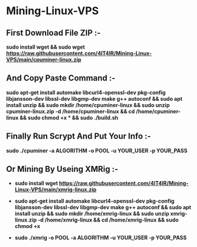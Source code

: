 # Mining-Linux-VPS
 
## First Download File ZIP :-
 
**sudo install wget && sudo wget https://raw.githubusercontent.com/4lT4lR/Mining-Linux-VPS/main/cpuminer-linux.zip**
 
## And Copy Paste Command :-
 
**sudo apt-get install automake libcurl4-openssl-dev pkg-config libjansson-dev libssl-dev libgmp-dev make g++ autoconf && sudo apt install unzip && sudo mkdir /home/cpuminer-linux && sudo unzip cpuminer-linux.zip -d /home/cpuminer-linux && cd /home/cpuminer-linux && sudo chmod +x * && sudo ./build.sh**
  
## Finally Run Scrypt And Put Your Info :-
 
**sudo ./cpuminer -a ALGORITHM -o POOL -u YOUR_USER -p YOUR_PASS**

## Or Mining By Useing XMRig :- 
 
- **sudo install wget https://raw.githubusercontent.com/4lT4lR/Mining-Linux-VPS/main/xmrig-linux.zip**

 - **sudo apt-get install automake libcurl4-openssl-dev pkg-config libjansson-dev libssl-dev libgmp-dev make g++ autoconf && sudo apt install unzip && sudo mkdir /home/xmrig-linux && sudo unzip xmrig-linux.zip -d /home/xmrig-linux && cd /home/xmrig-linux && sudo chmod +x**

  - **sudo ./xmrig  -o POOL -a ALGORITHM -u YOUR_USER -p YOUR_PASS**
